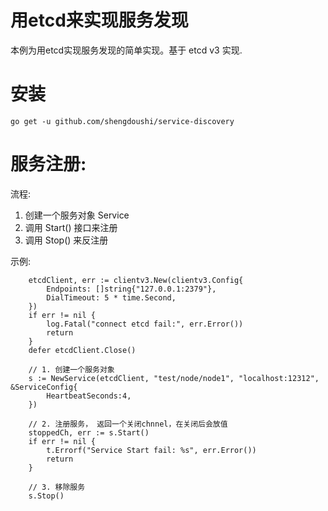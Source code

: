 # 用etcd来实现服务发现

本例为用etcd实现服务发现的简单实现。基于 etcd v3 实现.

# 安装

```
go get -u github.com/shengdoushi/service-discovery
```

# 服务注册:

流程:

1. 创建一个服务对象 Service
2. 调用 Start() 接口来注册
3. 调用 Stop() 来反注册

示例:

```golang
	etcdClient, err := clientv3.New(clientv3.Config{
		Endpoints: []string{"127.0.0.1:2379"},
		DialTimeout: 5 * time.Second,
	})
	if err != nil {
		log.Fatal("connect etcd fail:", err.Error())
		return
	}
	defer etcdClient.Close()

	// 1. 创建一个服务对象 
	s := NewService(etcdClient, "test/node/node1", "localhost:12312", &ServiceConfig{
		HeartbeatSeconds:4,
	})
	
	// 2. 注册服务， 返回一个关闭chnnel，在关闭后会放值
	stoppedCh, err := s.Start()
	if err != nil {
		t.Errorf("Service Start fail: %s", err.Error())
		return
	}
	
	// 3. 移除服务
	s.Stop()
```
